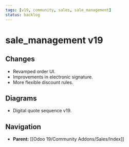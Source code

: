 ```yaml
---
tags: [v19, community, sales, sale_management]
status: backlog
---
```

# sale_management v19

## Changes
- Revamped order UI.
- Improvements in electronic signature.
- More flexible discount rules.

## Diagrams
- Digital quote sequence v19.






## Navigation
- **Parent:** [[Odoo 19/Community Addons/Sales/Index]]
